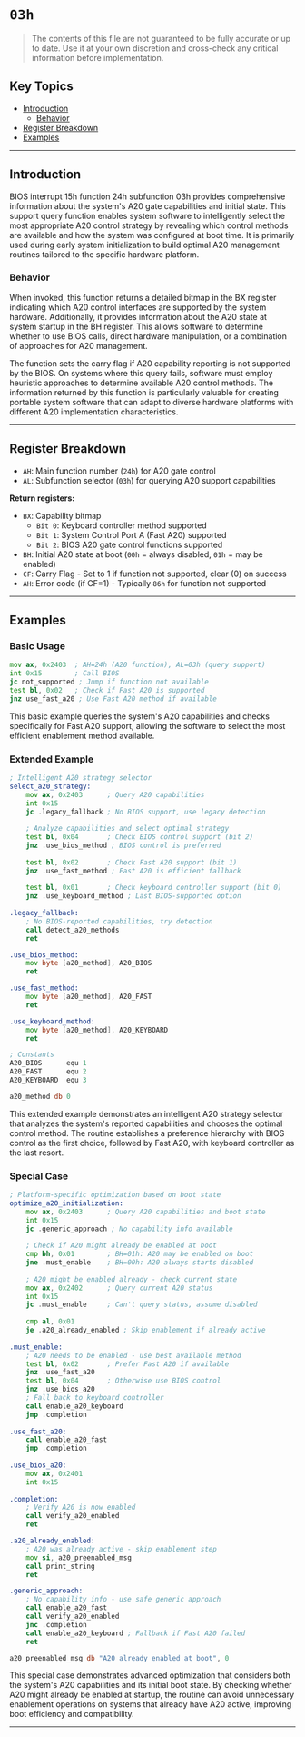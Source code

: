 # `03h`

> The contents of this file are not guaranteed to be fully accurate or up to date. Use it at your own discretion and cross-check any critical information before implementation.

## Key Topics

- [Introduction](#introduction)
    - [Behavior](#behavior)
- [Register Breakdown](#register-breakdown)
- [Examples](#examples)

---

## Introduction

BIOS interrupt 15h function 24h subfunction 03h provides comprehensive information about the system's A20 gate capabilities and initial state. This support query function enables system software to intelligently select the most appropriate A20 control strategy by revealing which control methods are available and how the system was configured at boot time. It is primarily used during early system initialization to build optimal A20 management routines tailored to the specific hardware platform.

### Behavior

When invoked, this function returns a detailed bitmap in the BX register indicating which A20 control interfaces are supported by the system hardware. Additionally, it provides information about the A20 state at system startup in the BH register. This allows software to determine whether to use BIOS calls, direct hardware manipulation, or a combination of approaches for A20 management.

The function sets the carry flag if A20 capability reporting is not supported by the BIOS. On systems where this query fails, software must employ heuristic approaches to determine available A20 control methods. The information returned by this function is particularly valuable for creating portable system software that can adapt to diverse hardware platforms with different A20 implementation characteristics.

---

## Register Breakdown

- `AH`: Main function number (`24h`) for A20 gate control
- `AL`: Subfunction selector (`03h`) for querying A20 support capabilities

**Return registers:**
- `BX`: Capability bitmap
  - `Bit 0`: Keyboard controller method supported
  - `Bit 1`: System Control Port A (Fast A20) supported
  - `Bit 2`: BIOS A20 gate control functions supported
- `BH`: Initial A20 state at boot (`00h` = always disabled, `01h` = may be enabled)
- `CF`: Carry Flag - Set to 1 if function not supported, clear (0) on success
- `AH`: Error code (if CF=1) - Typically `86h` for function not supported

---

## Examples

### Basic Usage

```asm
mov ax, 0x2403  ; AH=24h (A20 function), AL=03h (query support)
int 0x15        ; Call BIOS
jc not_supported ; Jump if function not available
test bl, 0x02   ; Check if Fast A20 is supported
jnz use_fast_a20 ; Use Fast A20 method if available
```

This basic example queries the system's A20 capabilities and checks specifically for Fast A20 support, allowing the software to select the most efficient enablement method available.

### Extended Example

```asm
; Intelligent A20 strategy selector
select_a20_strategy:
    mov ax, 0x2403      ; Query A20 capabilities
    int 0x15
    jc .legacy_fallback ; No BIOS support, use legacy detection
    
    ; Analyze capabilities and select optimal strategy
    test bl, 0x04       ; Check BIOS control support (bit 2)
    jnz .use_bios_method ; BIOS control is preferred
    
    test bl, 0x02       ; Check Fast A20 support (bit 1)
    jnz .use_fast_method ; Fast A20 is efficient fallback
    
    test bl, 0x01       ; Check keyboard controller support (bit 0)
    jnz .use_keyboard_method ; Last BIOS-supported option
    
.legacy_fallback:
    ; No BIOS-reported capabilities, try detection
    call detect_a20_methods
    ret

.use_bios_method:
    mov byte [a20_method], A20_BIOS
    ret

.use_fast_method:
    mov byte [a20_method], A20_FAST
    ret

.use_keyboard_method:
    mov byte [a20_method], A20_KEYBOARD
    ret

; Constants
A20_BIOS      equ 1
A20_FAST      equ 2
A20_KEYBOARD  equ 3

a20_method db 0
```

This extended example demonstrates an intelligent A20 strategy selector that analyzes the system's reported capabilities and chooses the optimal control method. The routine establishes a preference hierarchy with BIOS control as the first choice, followed by Fast A20, with keyboard controller as the last resort.

### Special Case

```asm
; Platform-specific optimization based on boot state
optimize_a20_initialization:
    mov ax, 0x2403      ; Query A20 capabilities and boot state
    int 0x15
    jc .generic_approach ; No capability info available
    
    ; Check if A20 might already be enabled at boot
    cmp bh, 0x01        ; BH=01h: A20 may be enabled on boot
    jne .must_enable    ; BH=00h: A20 always starts disabled
    
    ; A20 might be enabled already - check current state
    mov ax, 0x2402      ; Query current A20 status
    int 0x15
    jc .must_enable     ; Can't query status, assume disabled
    
    cmp al, 0x01
    je .a20_already_enabled ; Skip enablement if already active
    
.must_enable:
    ; A20 needs to be enabled - use best available method
    test bl, 0x02       ; Prefer Fast A20 if available
    jnz .use_fast_a20
    test bl, 0x04       ; Otherwise use BIOS control
    jnz .use_bios_a20
    ; Fall back to keyboard controller
    call enable_a20_keyboard
    jmp .completion
    
.use_fast_a20:
    call enable_a20_fast
    jmp .completion
    
.use_bios_a20:
    mov ax, 0x2401
    int 0x15
    
.completion:
    ; Verify A20 is now enabled
    call verify_a20_enabled
    ret

.a20_already_enabled:
    ; A20 was already active - skip enablement step
    mov si, a20_preenabled_msg
    call print_string
    ret

.generic_approach:
    ; No capability info - use safe generic approach
    call enable_a20_fast
    call verify_a20_enabled
    jnc .completion
    call enable_a20_keyboard ; Fallback if Fast A20 failed
    ret

a20_preenabled_msg db "A20 already enabled at boot", 0
```

This special case demonstrates advanced optimization that considers both the system's A20 capabilities and its initial boot state. By checking whether A20 might already be enabled at startup, the routine can avoid unnecessary enablement operations on systems that already have A20 active, improving boot efficiency and compatibility.

---
